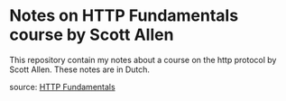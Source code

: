 # Notes on HTTP Fundamentals course by Scott Allen

This repository contain my notes about a course on the http protocol
by Scott Allen. These notes are in Dutch.

source: [HTTP Fundamentals](https://www.pluralsight.com/courses/xhttp-fund)
